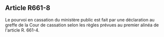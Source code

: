 Article R661-8
----
Le pourvoi en cassation du ministère public est fait par une déclaration au
greffe de la Cour de cassation selon les règles prévues au premier alinéa de
l'article R. 661-4.
